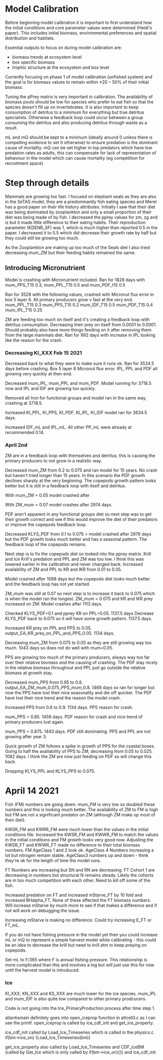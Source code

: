 # Model Calibration

Before beginning model calibration it is important to first understand how the initial conditions and core parameter values were determined (Heidi's paper). This includes initial biomass, environmental preferences and spatial distribution and habitats.

Essential outputs to focus on during model calibration are:

+ biomass trends at ecosystem level
+ box specific biomass
+ trophic structure at the ecosystem and box level

Currently focusing on phase 1 of model calibration (unfished system) and the goal is for biomass values to remain within $\pm 20-50$% of their initial biomass.

Tuning the pPrey matrix is very important in calibration. The availability of biomass pools should be low for species who prefer to eat fish so that the species doesn't fill up on invertebrates. It is also important to keep consumption of detritus to a minimum for everything but true detritus specialists. Otherwise a feedback loop could occur between a group consuming the detritus and also producing detritus through waste as a result.

mL and mQ should be kept to a minimum (ideally around 0 unless there is compelling evidence to set it otherwise) to ensure predation is the dominant cause of mortality. mQ can be set higher in top predators which have low predation rates as adults, this can compensate for lack of representation of behaviour in the model which can cause mortality (eg competition for recruitment space) 

# Step through details
Mammals are growing too fast. I focused on elephant seals as they are also in the SeTAS model, they are a predominantly fish eating species and Merel has a good paper on their life history attributes. 
Initially I saw that their diet was being dominated by zooplankton and only a small proportion of their diet was being made of by fish. I decreased the pprey values for zm, zg and iz but it made little difference to their eating habits.
Their reproduction parameter (KDENR_SF) was 1, which is much higher than reported 0.5 in the paper. I decreased it to 0.5 which did decrease their growth rate by half but they could still be growing too much.

As the Zooplankton are making up too much of the Seals diet I also tried decreasing mum_ZM but their feeding habits remained the same.

## Introducing Micronutrient
Model is crashing with Micronutrient included.
Ran for 1828 days with mum_PPS_T15 0.3, mum_PPL_T15 0.5 and mum_PDF_t15 0.5

Ran for 3528 with the following values, crashed with Micronut flux error in box 5 layer 6. All primary producers grow v fast at the very end.
mum_PPL_T15	0.3
mum_PPS_T15	0.2
mum_IDF_T15	0.5
mum_PDF_T15	0.4
mum_IPL_T15	0.25

ZM are feeding too much on itself and it's creating a feedback loop with detritus consumption. Decreasing their prey on itself from 0.0001 to 0.0001. Should probably also have more things feeding on it after removing them from the large mammals diet.
Ran for 992 days with increase in IPL looking like the reason for the crash.


### Decreasing KI_XXX Feb 15 2021
Decreased back to what they were to make sure it runs ok. Ran for 3534.5 days before crashing. Box 5 layer 6 Micronut flux error. IPL, PPL and PDF all growing very quickly at then end.

Decreased mum_IPL, mum_PPL and mum_PDF. Model running for 3718.5 now and IPL and IDF are growing too quickly.

Removed all Iron for functional groups and model ran in the same way, crashing at 3718.5.

Increased KI_PPL, KI_PPS, KI_PDF, KI_IPL, KI_IDF model ran for 3634.5 days.

Increased IDF_mL and IPL_mL. All other PP_mL were already at recommended 0.14.

### April 2nd
ZM are in a feedback loop with themselves and detritus, this is causing the primary producers to not grow in a realistic way.

Decreased mum_ZM from 0.2 to 0.075 and ran model for 15 years. No crash but haven't tried longer than 15 years. In this scenario the PDF growth declines sharply at the very beginning. The copepods growth pattern looks better but it is still in a feedback loop with itself and detritus.

With mum_ZM = 0.05 model crashed after

With ZM_mum = 0.07 model crashes after 2974 days.

PDF aren't apparent in any functional groups diet so next step was to get their growth correct and see if this would improve the diet of their predators or improve the copepods feedback loop.

Decreased KLYS_PDF from 0.1 to 0.075 = model crashed after 2976 days but the PDF growth looks much better and has a seasonal pattern. The feedback loop of the copepods remains.

Next step is to fix the copepods diet so looked into the pprey matrix. Krill and Ice Krill's predation and PPL and ZM was too low. I think this was lowered earlier in the calibration and never changed back. Increased availability of ZM and PPL to KR and IKR from 0.01 to 0.05.

Model crashed after 1088 days but the copepods diet looks much better and the feedback loop has not yet started.

ZM_mum was still at 0.07 so next step is to increase it back to 0.075 which is when the model ran the longest.
ZM_mum = 0.075 and KR and IKR prey increased on ZM: Model crashes after 1113 days.

Checked KLYS_PDF=0.1 and pprey KR on PPL=0.05. 1137.5 days
Decrease KLYS_PDF back to 0.075 so it will have some growth pattern. 1137.5 days.

Increased KR prey on PPL and PPS to 0.05. output_EA_KR_prey_on_PPL_and_PPS_0.05. 1134 days.

Decreasing mum_ZM from 0.075 to 0.05 as they are still growing way too much. 1043 days so does not do well with mum=0.05.

PPS are growing too much of the primary producers, always way too far over their relative biomass and the causing of crashing. The PDF stay nicely in the relative biomass throughout and PPL just go outside the relative biomass at growth stay.

Decreased mum_PPS from 0.95 to 0.8. output_EA_ZM_mum_0.075_PPS_mum_0.8. 1468 days so ran for longer but now the PPS have lost their nice seasonality and die off quicker. The PDF have lost their nice trend and the reason the model crash.

Increased PPS from 0.8 to 0.9. 1134 days. PPS reason for crash.

mum_PPS = 0.85. 1459 days. PDF reason for crash and nice trend of primary producers lost again.

mum_PPS = 0.875. 1443 days. PDF still dominating. PPS and PPL are not growing after year 3.

Quick growth of ZM follows a spike in growth of PPS for the coastal boxes. Going to half the availability of PPS to ZM, decreasing from 0.05 to 0.025. 1082 days. I think the ZM are now just feeding on PDF so will change this back.

Dropping KLYS_PPL and KLYS_PPS to 0.075.

# April 14 2021
Fish (FM) numbers are going down. mum_FM is very low so doubled these numbers and this is looking much better. The availability of ZM to FM is high but FM are not a significant predator on ZM (although ZM make up most of their diet).

KWSR_FM and KWRR_FM were much lower than the values in the initial conditions file. Increased the KWSR_FM and KWWR_FM to match the values in the initial conditions and FM growth looks very good now. 
Adjusting the KWSR_FT and KWWR_FT made no difference to their total biomass numbers.
FM AgeClass 1 and 2 look ok. AgeClass 4 Numbers increasing a lot but nitrogen remain stable. AgeClass3 numbers up and down - think they're ok for the length of time the model runs.

FT Numbers are increasing but SN and RN are decreasing. FT Cohort 1 are decreasing in numbers but structural N remains steady. Likely the cohorts are in too much competition with each other. Need to kill off some of the fish.

Increased predation on FT and increased mStarve_FT by 10 fold and increased BHalpha_FT. None of these affected the FT biomass numbers. Will increase mStarve by much more to see if that makes a difference and if not will work on debugging the issue.

Increasing mStarve is making no difference. Could try increasing E_FT or FT_mL.

If you do not have fishing pressure in the model yet then you could increase mL or mQ to represent a simple harvest model while calibrating - this could be an idea to decrease the krill but need to krill atm to keep preying on copepods. 

Set mL to F/365 where F is annual fishing pressure. This relationship is more complicated than this and involves a log but will just use this for now until the harvest model is introduced.

### Ice
KI_XXX, KN_XXX and KS_XXX are much lower for the ice species.
mum_IPL and mum_IDF is also quite low compared to other primary prodcucers.

Code is not going into the Ice_PrimaryProduction process after time step 1.

atlantismain definitely goes into open_iceprop function in atIceIO.c as I can see the printf. 
open_iceprop is called by ice_cdf_init and get_ice_property.

ice_cdf_init called by Load_Ice_Timeseries which is called in the physics.c if(bm->ice_on) {Load_Ice_Timeseries(bm)}

get_ice_property also called by Load_Ice_Timeseries and CDF_iceBM (called by Get_Ice which is only called by if(bm->ice_on){}) and ice_cdf_init